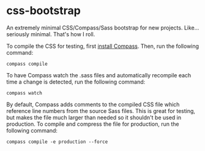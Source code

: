 # css-bootstrap

An extremely minimal CSS/Compass/Sass bootstrap for new projects. Like... seriously minimal. That's how I roll.

To compile the CSS for testing, first [install Compass](http://compass-style.org/). Then, run the following command:

``` compass compile ```

To have Compass watch the .sass files and automatically recompile each time a change is detected, run the following command:

``` compass watch ```

By default, Compass adds comments to the compiled CSS file which reference line numbers from the source Sass files. This is great for testing, but makes the file much larger than needed so it shouldn't be used in production. To compile and compress the file for production, run the following command:

``` compass compile -e production --force ```
